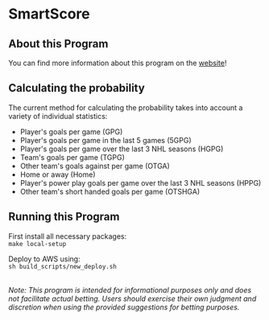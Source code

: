 # SmartScore

## About this Program
You can find more information about this program on the [website](https://nathanprobert.ca/smartscore/help)!

## Calculating the probability
The current method for calculating the probability takes into account a variety of individual statistics:
 - Player's goals per game (GPG)
 - Player's goals per game in the last 5 games (5GPG)
 - Player's goals per game over the last 3 NHL seasons (HGPG)
 - Team's goals per game (TGPG)
 - Other team's goals against per game (OTGA)
 - Home or away (Home)
 - Player's power play goals per game over the last 3 NHL seasons (HPPG)
 - Other team's short handed goals per game (OTSHGA)

## Running this Program

First install all necessary packages:<br/>
```make local-setup```<br/>

Deploy to AWS using:<br />
```sh build_scripts/new_deploy.sh```<br/><br/>

*Note: This program is intended for informational purposes only and does not facilitate actual betting. Users should exercise their own judgment and discretion when using the provided suggestions for betting purposes.*


